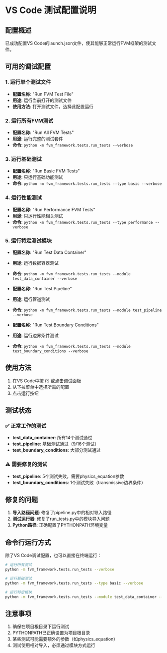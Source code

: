 # VS Code 测试配置说明

## 配置概述

已成功配置VS Code的launch.json文件，使其能够正常运行FVM框架的测试文件。

## 可用的调试配置

### 1. 运行单个测试文件
- **配置名称**: "Run FVM Test File"
- **用途**: 运行当前打开的测试文件
- **使用方法**: 打开测试文件，选择此配置运行

### 2. 运行所有FVM测试
- **配置名称**: "Run All FVM Tests"
- **用途**: 运行完整的测试套件
- **命令**: `python -m fvm_framework.tests.run_tests --verbose`

### 3. 运行基础测试
- **配置名称**: "Run Basic FVM Tests"
- **用途**: 只运行基础功能测试
- **命令**: `python -m fvm_framework.tests.run_tests --type basic --verbose`

### 4. 运行性能测试
- **配置名称**: "Run Performance FVM Tests"
- **用途**: 只运行性能相关测试
- **命令**: `python -m fvm_framework.tests.run_tests --type performance --verbose`

### 5. 运行特定测试模块
- **配置名称**: "Run Test Data Container"
- **用途**: 运行数据容器测试
- **命令**: `python -m fvm_framework.tests.run_tests --module test_data_container --verbose`

- **配置名称**: "Run Test Pipeline"
- **用途**: 运行管道测试
- **命令**: `python -m fvm_framework.tests.run_tests --module test_pipeline --verbose`

- **配置名称**: "Run Test Boundary Conditions"
- **用途**: 运行边界条件测试
- **命令**: `python -m fvm_framework.tests.run_tests --module test_boundary_conditions --verbose`

## 使用方法

1. 在VS Code中按 `F5` 或点击调试面板
2. 从下拉菜单中选择所需的配置
3. 点击运行按钮

## 测试状态

### ✅ 正常工作的测试
- **test_data_container**: 所有14个测试通过
- **test_pipeline**: 基础测试通过（9/16个测试）
- **test_boundary_conditions**: 大部分测试通过

### ⚠️ 需要修复的测试
- **test_pipeline**: 5个测试失败，需要physics_equation参数
- **test_boundary_conditions**: 1个测试失败（transmissive边界条件）

## 修复的问题

1. **导入路径问题**: 修复了pipeline.py中的相对导入路径
2. **测试运行器**: 修复了run_tests.py中的模块导入问题
3. **Python路径**: 正确配置了PYTHONPATH环境变量

## 命令行运行方式

除了VS Code调试配置，也可以直接在终端运行：

```bash
# 运行所有测试
python -m fvm_framework.tests.run_tests --verbose

# 运行基础测试
python -m fvm_framework.tests.run_tests --type basic --verbose

# 运行特定模块
python -m fvm_framework.tests.run_tests --module test_data_container --verbose
```

## 注意事项

1. 确保在项目根目录下运行测试
2. PYTHONPATH已正确设置为项目根目录
3. 某些测试可能需要额外的参数（如physics_equation）
4. 测试使用相对导入，必须通过模块方式运行


